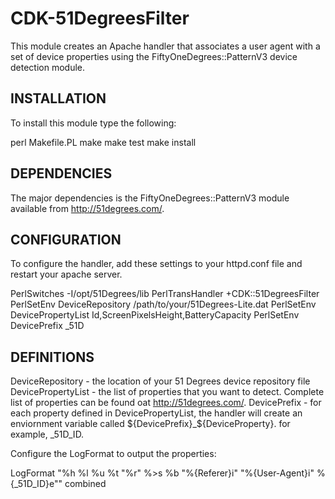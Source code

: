 # CDK-51DegreesFilter

This module creates an Apache handler that associates a user agent with a set of device properties using the FiftyOneDegrees::PatternV3 device detection module.


## INSTALLATION

To install this module type the following:

   perl Makefile.PL
   make
   make test
   make install

## DEPENDENCIES

The major dependencies is the FiftyOneDegrees::PatternV3 module available from http://51degrees.com/.  

## CONFIGURATION

To configure the handler, add these settings to your httpd.conf file and restart your apache server.

PerlSwitches -I/opt/51Degrees/lib
PerlTransHandler +CDK::51DegreesFilter
PerlSetEnv DeviceRepository /path/to/your/51Degrees-Lite.dat
PerlSetEnv DevicePropertyList Id,ScreenPixelsHeight,BatteryCapacity
PerlSetEnv DevicePrefix _51D

## DEFINITIONS

DeviceRepository - the location of your 51 Degrees device repository file
DevicePropertyList - the list of properties that you want to detect. Complete list of properties can be found oat http://51degrees.com/.
DevicePrefix - for each property defined in DevicePropertyList, the handler will create an enviornment variable called ${DevicePrefix}_${DeviceProperty}.  for example, _51D_ID.

Configure the LogFormat to output the properties:

LogFormat "%h %l %u %t \"%r\" %>s %b \"%{Referer}i\" \"%{User-Agent}i\" %{_51D_ID}e"" combined
